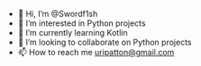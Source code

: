 - 👋 Hi, I’m @Swordf1sh
- 👀 I’m interested in Python projects
- 🌱 I’m currently learning Kotlin
- 💞️ I’m looking to collaborate on Python projects
- 📫 How to reach me uripatton@gmail.com

<!---
Swordf1sh/Swordf1sh is a ✨ special ✨ repository because its `README.md` (this file) appears on your GitHub profile.
You can click the Preview link to take a look at your changes.
--->
